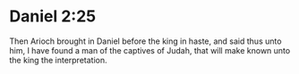# Daniel 2:25

Then Arioch brought in Daniel before the king in haste, and said thus unto him, I have found a man of the captives of Judah, that will make known unto the king the interpretation.